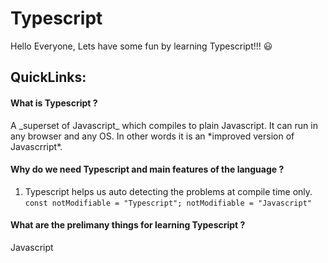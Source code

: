 # Typescript
Hello Everyone, Lets have some fun by learning Typescript!!! :smiley:

## QuickLinks:

#### What is Typescript ?
<p>
  A _superset of Javascript_ which compiles to plain Javascript. It can run in any browser and any OS.
  In other words it is an *improved version of Javascrript*.
</p>

#### Why do we need Typescript and main features of the language ?
  
  1) Typescript helps us auto detecting the problems at compile time only.  
    ```
        const notModifiable = "Typescript";
        notModifiable = "Javascript"
    ```

#### What are the prelimany things for learning Typescript ?
Javascript
